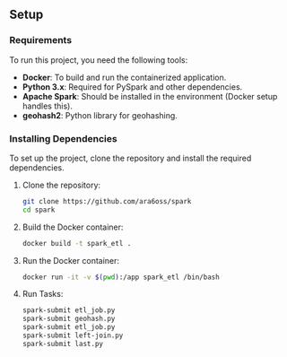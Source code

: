 ## Setup

### Requirements

To run this project, you need the following tools:

- **Docker**: To build and run the containerized application.
- **Python 3.x**: Required for PySpark and other dependencies.
- **Apache Spark**: Should be installed in the environment (Docker setup handles this).
- **geohash2**: Python library for geohashing.

### Installing Dependencies

To set up the project, clone the repository and install the required dependencies.

1. Clone the repository:

   ```bash
   git clone https://github.com/ara6oss/spark
   cd spark

2. Build the Docker container:
   
   ```bash
   docker build -t spark_etl .

3. Run the Docker container:

   ```bash
   docker run -it -v $(pwd):/app spark_etl /bin/bash

4. Run Tasks:

   ```bash
   spark-submit etl_job.py
   spark-submit geohash.py
   spark-submit etl_job.py
   spark-submit left-join.py
   spark-submit last.py
   

   
